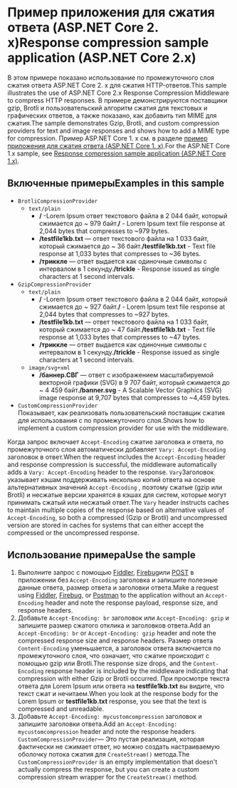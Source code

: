 # <a name="response-compression-sample-application-aspnet-core-2x"></a><span data-ttu-id="9c379-101">Пример приложения для сжатия ответа (ASP.NET Core 2. x)</span><span class="sxs-lookup"><span data-stu-id="9c379-101">Response compression sample application (ASP.NET Core 2.x)</span></span>

<span data-ttu-id="9c379-102">В этом примере показано использование по промежуточного слоя сжатия ответа ASP.NET Core 2. x для сжатия HTTP-ответов.</span><span class="sxs-lookup"><span data-stu-id="9c379-102">This sample illustrates the use of ASP.NET Core 2.x Response Compression Middleware to compress HTTP responses.</span></span> <span data-ttu-id="9c379-103">В примере демонстрируются поставщики gzip, Brotli и пользовательский алгоритм сжатия для текстовых и графических ответов, а также показано, как добавить тип MIME для сжатия.</span><span class="sxs-lookup"><span data-stu-id="9c379-103">The sample demonstrates Gzip, Brotli, and custom compression providers for text and image responses and shows how to add a MIME type for compression.</span></span> <span data-ttu-id="9c379-104">Пример ASP.NET Core 1. x см. в разделе [пример приложения для сжатия ответа (ASP.NET Core 1. x)](https://github.com/dotnet/AspNetCore.Docs/tree/main/aspnetcore/performance/response-compression/samples/1.x).</span><span class="sxs-lookup"><span data-stu-id="9c379-104">For the ASP.NET Core 1.x sample, see [Response compression sample application (ASP.NET Core 1.x)](https://github.com/dotnet/AspNetCore.Docs/tree/main/aspnetcore/performance/response-compression/samples/1.x).</span></span>

## <a name="examples-in-this-sample"></a><span data-ttu-id="9c379-105">Включенные примеры</span><span class="sxs-lookup"><span data-stu-id="9c379-105">Examples in this sample</span></span>

* `BrotliCompressionProvider`
  * `text/plain`
    * <span data-ttu-id="9c379-106">**/** -Lorem Ipsum ответ текстового файла в 2 044 байт, который сжимается до ~ 979 байт.</span><span class="sxs-lookup"><span data-stu-id="9c379-106">**/** - Lorem Ipsum text file response at 2,044 bytes that compresses to ~979 bytes.</span></span>
    * <span data-ttu-id="9c379-107">**/testfile1kb.txt** — ответ текстового файла на 1 033 байт, который сжимается до ~ 36 байт.</span><span class="sxs-lookup"><span data-stu-id="9c379-107">**/testfile1kb.txt** - Text file response at 1,033 bytes that compresses to ~36 bytes.</span></span>
    * <span data-ttu-id="9c379-108">**/триккле** — ответ выдается как одиночные символы с интервалом в 1 секунду.</span><span class="sxs-lookup"><span data-stu-id="9c379-108">**/trickle** - Response issued as single characters at 1 second intervals.</span></span>
* `GzipCompressionProvider`
  * `text/plain`
    * <span data-ttu-id="9c379-109">**/** -Lorem Ipsum ответ текстового файла в 2 044 байт, который сжимается до ~ 927 байт.</span><span class="sxs-lookup"><span data-stu-id="9c379-109">**/** - Lorem Ipsum text file response at 2,044 bytes that compresses to ~927 bytes.</span></span>
    * <span data-ttu-id="9c379-110">**/testfile1kb.txt** — ответ текстового файла на 1 033 байт, который сжимается до ~ 47 байт.</span><span class="sxs-lookup"><span data-stu-id="9c379-110">**/testfile1kb.txt** - Text file response at 1,033 bytes that compresses to ~47 bytes.</span></span>
    * <span data-ttu-id="9c379-111">**/триккле** — ответ выдается как одиночные символы с интервалом в 1 секунду.</span><span class="sxs-lookup"><span data-stu-id="9c379-111">**/trickle** - Response issued as single characters at 1 second intervals.</span></span>
  * `image/svg+xml`
    * <span data-ttu-id="9c379-112">**/баннер.СВГ** — ответ с изображением масштабируемой векторной графики (SVG) в 9 707 байт, который сжимается до ~ 4 459 байт.</span><span class="sxs-lookup"><span data-stu-id="9c379-112">**/banner.svg** - A Scalable Vector Graphics (SVG) image response at 9,707 bytes that compresses to ~4,459 bytes.</span></span>
* `CustomCompressionProvider`<br><span data-ttu-id="9c379-113">Показывает, как реализовать пользовательский поставщик сжатия для использования с по промежуточного слоя.</span><span class="sxs-lookup"><span data-stu-id="9c379-113">Shows how to implement a custom compression provider for use with the middleware.</span></span>

<span data-ttu-id="9c379-114">Когда запрос включает `Accept-Encoding` сжатие заголовка и ответа, по промежуточного слоя автоматически добавляет `Vary: Accept-Encoding` заголовок в ответ.</span><span class="sxs-lookup"><span data-stu-id="9c379-114">When the request includes the `Accept-Encoding` header and response compression is successful, the middleware automatically adds a `Vary: Accept-Encoding` header to the response.</span></span> <span data-ttu-id="9c379-115">`Vary`Заголовок указывает кэшам поддерживать несколько копий ответа на основе альтернативных значений `Accept-Encoding` , поэтому сжатые (gzip или Brotli) и несжатые версии хранятся в кэшах для систем, которые могут принимать сжатый или несжатый ответ.</span><span class="sxs-lookup"><span data-stu-id="9c379-115">The `Vary` header instructs caches to maintain multiple copies of the response based on alternative values of `Accept-Encoding`, so both a compressed (Gzip or Brotli) and uncompressed version are stored in caches for systems that can either accept the compressed or the uncompressed response.</span></span>

## <a name="use-the-sample"></a><span data-ttu-id="9c379-116">Использование примера</span><span class="sxs-lookup"><span data-stu-id="9c379-116">Use the sample</span></span>

1. <span data-ttu-id="9c379-117">Выполните запрос с помощью [Fiddler](https://www.telerik.com/fiddler), [Firebug](https://getfirebug.com/)или [POST](https://www.getpostman.com/) в приложении без `Accept-Encoding` заголовка и запишите полезные данные ответа, размер ответа и заголовки ответа.</span><span class="sxs-lookup"><span data-stu-id="9c379-117">Make a request using [Fiddler](https://www.telerik.com/fiddler), [Firebug](https://getfirebug.com/), or [Postman](https://www.getpostman.com/) to the application without an `Accept-Encoding` header and note the response payload, response size, and response headers.</span></span>
1. <span data-ttu-id="9c379-118">Добавьте `Accept-Encoding: br` заголовок или `Accept-Encoding: gzip` и запишите размер сжатого отклика и заголовков ответа.</span><span class="sxs-lookup"><span data-stu-id="9c379-118">Add an `Accept-Encoding: br` or `Accept-Encoding: gzip` header and note the compressed response size and response headers.</span></span> <span data-ttu-id="9c379-119">Размер ответа `Content-Encoding` уменьшается, а заголовок ответа включается по промежуточного слоя, что означает, что сжатие происходит с помощью gzip или Brotli.</span><span class="sxs-lookup"><span data-stu-id="9c379-119">The response size drops, and the `Content-Encoding` response header is included by the middleware indicating that compression with either Gzip or Brotli occurred.</span></span> <span data-ttu-id="9c379-120">При просмотре текста ответа для Lorem Ipsum или ответа на **testfile1kb.txt** вы видите, что текст сжат и нечитаем.</span><span class="sxs-lookup"><span data-stu-id="9c379-120">When you look at the response body for the Lorem Ipsum or **testfile1kb.txt** response, you see that the text is compressed and unreadable.</span></span>
1. <span data-ttu-id="9c379-121">Добавьте `Accept-Encoding: mycustomcompression` заголовок и запишите заголовки ответа.</span><span class="sxs-lookup"><span data-stu-id="9c379-121">Add an `Accept-Encoding: mycustomcompression` header and note the response headers.</span></span> <span data-ttu-id="9c379-122">`CustomCompressionProvider`— Это пустая реализация, которая фактически не сжимает ответ, но можно создать настраиваемую оболочку потока сжатия для `CreateStream()` метода.</span><span class="sxs-lookup"><span data-stu-id="9c379-122">The `CustomCompressionProvider` is an empty implementation that doesn't actually compress the response, but you can create a custom compression stream wrapper for the `CreateStream()` method.</span></span>
